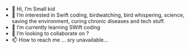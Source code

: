 - 👋 Hi, I’m Small kid
- 👀 I’m interested in Swift coding, birdwatching, bird whispering, science, saving the environment, curing chronic diseases and tech stuff.
- 🌱 I’m currently learning SWift coding
- 💞️ I’m looking to collaborate on ?
- 📫 How to reach me ... sry unavailable...

<!---
Small-kid/Small-kid is a ✨ special ✨ repository because its `README.md` (this file) appears on your GitHub profile.
You can click the Preview link to take a look at your changes.
--->
